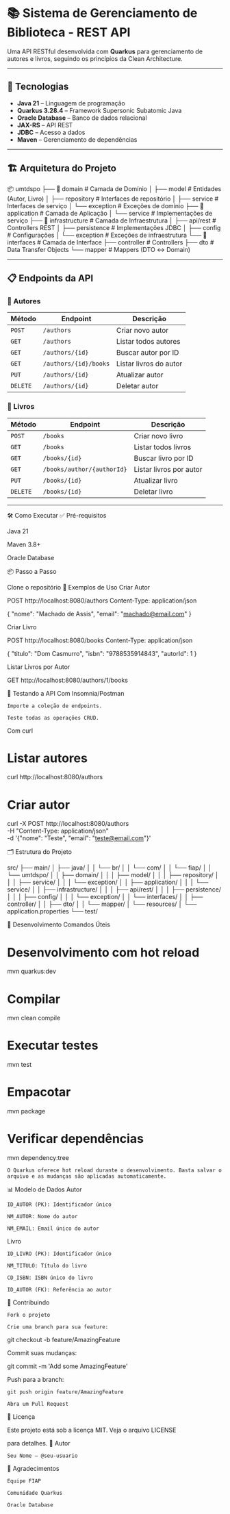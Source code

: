 # 📚 Sistema de Gerenciamento de Biblioteca - REST API

Uma API RESTful desenvolvida com **Quarkus** para gerenciamento de autores e livros, seguindo os princípios da Clean Architecture.

---

## 🚀 Tecnologias

- **Java 21** – Linguagem de programação  
- **Quarkus 3.28.4** – Framework Supersonic Subatomic Java  
- **Oracle Database** – Banco de dados relacional  
- **JAX-RS** – API REST  
- **JDBC** – Acesso a dados  
- **Maven** – Gerenciamento de dependências

---

## 🏗️ Arquitetura do Projeto

📦 umtdspo
├── 📁 domain # Camada de Domínio
│ ├── model # Entidades (Autor, Livro)
│ ├── repository # Interfaces de repositório
│ ├── service # Interfaces de serviço
│ └── exception # Exceções de domínio
├── 📁 application # Camada de Aplicação
│ └── service # Implementações de serviço
├── 📁 infrastructure # Camada de Infraestrutura
│ ├── api/rest # Controllers REST
│ ├── persistence # Implementações JDBC
│ ├── config # Configurações
│ └── exception # Exceções de infraestrutura
└── 📁 interfaces # Camada de Interface
├── controller # Controllers
├── dto # Data Transfer Objects
└── mapper # Mappers (DTO ↔ Domain)


---

## 📋 Endpoints da API

### 👥 Autores

| Método   | Endpoint                  | Descrição                |
|----------|---------------------------|--------------------------|
| `POST`   | `/authors`                | Criar novo autor         |
| `GET`    | `/authors`                | Listar todos autores     |
| `GET`    | `/authors/{id}`           | Buscar autor por ID      |
| `GET`    | `/authors/{id}/books`     | Listar livros do autor   |
| `PUT`    | `/authors/{id}`           | Atualizar autor          |
| `DELETE` | `/authors/{id}`           | Deletar autor            |

### 📖 Livros

| Método   | Endpoint                      | Descrição                 |
|----------|-------------------------------|---------------------------|
| `POST`   | `/books`                      | Criar novo livro          |
| `GET`    | `/books`                      | Listar todos livros       |
| `GET`    | `/books/{id}`                 | Buscar livro por ID       |
| `GET`    | `/books/author/{authorId}`    | Listar livros por autor   |
| `PUT`    | `/books/{id}`                 | Atualizar livro           |
| `DELETE` | `/books/{id}`                 | Deletar livro             |

---

🛠️ Como Executar
✅ Pré-requisitos

Java 21

Maven 3.8+

Oracle Database

📦 Passo a Passo

Clone o repositório
📝 Exemplos de Uso
Criar Autor

POST http://localhost:8080/authors
Content-Type: application/json

{
  "nome": "Machado de Assis",
  "email": "machado@email.com"
}

Criar Livro

POST http://localhost:8080/books
Content-Type: application/json

{
  "titulo": "Dom Casmurro",
  "isbn": "9788535914843",
  "autorId": 1
}

Listar Livros por Autor

GET http://localhost:8080/authors/1/books

🧪 Testando a API
Com Insomnia/Postman

    Importe a coleção de endpoints.

    Teste todas as operações CRUD.

Com curl

# Listar autores
curl http://localhost:8080/authors

# Criar autor
curl -X POST http://localhost:8080/authors \
  -H "Content-Type: application/json" \
  -d '{"nome": "Teste", "email": "teste@email.com"}'

🗂️ Estrutura do Projeto

src/
├── main/
│   ├── java/
│   │   └── br/
│   │       └── com/
│   │           └── fiap/
│   │               └── umtdspo/
│   │                   ├── domain/
│   │                   │   ├── model/
│   │                   │   ├── repository/
│   │                   │   ├── service/
│   │                   │   └── exception/
│   │                   ├── application/
│   │                   │   └── service/
│   │                   ├── infrastructure/
│   │                   │   ├── api/rest/
│   │                   │   ├── persistence/
│   │                   │   ├── config/
│   │                   │   └── exception/
│   │                   └── interfaces/
│   │                       ├── controller/
│   │                       ├── dto/
│   │                       └── mapper/
│   └── resources/
│       └── application.properties
└── test/

🔧 Desenvolvimento
Comandos Úteis

# Desenvolvimento com hot reload
mvn quarkus:dev

# Compilar
mvn clean compile

# Executar testes
mvn test

# Empacotar
mvn package

# Verificar dependências
mvn dependency:tree

    O Quarkus oferece hot reload durante o desenvolvimento. Basta salvar o arquivo e as mudanças são aplicadas automaticamente.

📊 Modelo de Dados
Autor

    ID_AUTOR (PK): Identificador único

    NM_AUTOR: Nome do autor

    NM_EMAIL: Email único do autor

Livro

    ID_LIVRO (PK): Identificador único

    NM_TITULO: Título do livro

    CD_ISBN: ISBN único do livro

    ID_AUTOR (FK): Referência ao autor

🤝 Contribuindo

    Fork o projeto

    Crie uma branch para sua feature:

git checkout -b feature/AmazingFeature

Commit suas mudanças:

git commit -m 'Add some AmazingFeature'

Push para a branch:

    git push origin feature/AmazingFeature

    Abra um Pull Request

📄 Licença

Este projeto está sob a licença MIT. Veja o arquivo LICENSE

para detalhes.
👥 Autor

    Seu Nome – @seu-usuario

🙏 Agradecimentos

    Equipe FIAP

    Comunidade Quarkus

    Oracle Database
